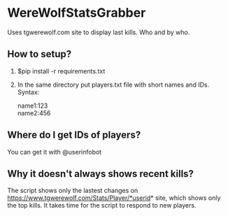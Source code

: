 # WereWolfStatsGrabber
Uses tgwerewolf.com site to display last kills. Who and by who.

## How to setup?
1. $pip install -r requirements.txt
2. In the same directory put players.txt file with short names and IDs.  
  Syntax:
  
    name1:123  
    name2:456  
  
## Where do I get IDs of players?  
You can get it with @userinfobot

## Why it doesn't always shows recent kills?  
The script shows only the lastest changes on https://www.tgwerewolf.com/Stats/Player/*userid* site, which shows only the top kills. It takes time for the script to respond to new players.
